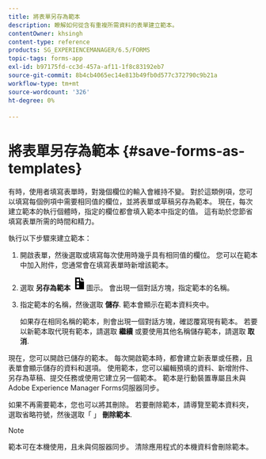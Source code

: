 ```yaml
---
title: 將表單另存為範本
description: 瞭解如何從含有重複所需資料的表單建立範本。
contentOwner: khsingh
content-type: reference
products: SG_EXPERIENCEMANAGER/6.5/FORMS
topic-tags: forms-app
exl-id: b97175fd-cc3d-457a-af11-1f8c83192eb7
source-git-commit: 8b4cb4065ec14e813b49fb0d577c372790c9b21a
workflow-type: tm+mt
source-wordcount: '326'
ht-degree: 0%

---
```


# 將表單另存為範本 {#save-forms-as-templates}

有時，使用者填寫表單時，對幾個欄位的輸入會維持不變。 對於這類例項，您可以填寫每個例項中需要相同值的欄位，並將表單或草稿另存為範本。 現在，每次建立範本的執行個體時，指定的欄位都會填入範本中指定的值。 這有助於您節省填寫表單所需的時間和精力。

執行以下步驟來建立範本：

1. 開啟表單，然後選取或填寫每次使用時幾乎具有相同值的欄位。 您可以在範本中加入附件，您通常會在填寫表單時新增該範本。
1. 選取 **另存為範本** ![save_as_template](assets/save_as_template.png)圖示。 會出現一個對話方塊，指定範本的名稱。
1. 指定範本的名稱，然後選取 **儲存**. 範本會顯示在範本資料夾中。

   如果存在相同名稱的範本，則會出現一個對話方塊，確認覆寫現有範本。 若要以新範本取代現有範本，請選取 **繼續** 或要使用其他名稱儲存範本，請選取 **取消**.

現在，您可以開啟已儲存的範本。 每次開啟範本時，都會建立新表單或任務，且表單會顯示儲存的資料和選項。 使用範本，您可以編輯預填的資料、新增附件、另存為草稿、提交任務或使用它建立另一個範本。 範本是行動裝置專屬且未與Adobe Experience Manager Forms伺服器同步。

如果不再需要範本，您也可以將其刪除。 若要刪除範本，請導覽至範本資料夾，選取省略符號，然後選取「 」 **刪除範本**.

>[!NOTE]
>
>範本可在本機使用，且未與伺服器同步。 清除應用程式的本機資料會刪除範本。

